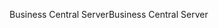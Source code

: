 <span data-ttu-id="46953-101">Business Central Server</span><span class="sxs-lookup"><span data-stu-id="46953-101">Business Central Server</span></span>